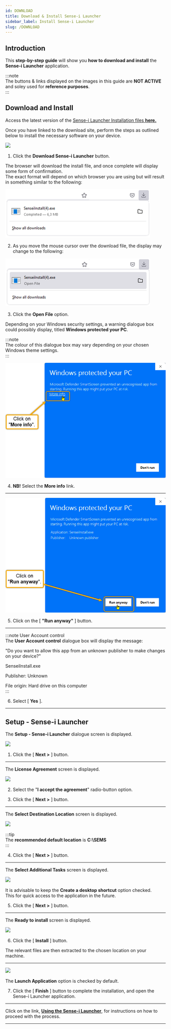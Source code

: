 ```yaml
---
id: DOWNLOAD
title: Download & Install Sense-i Launcher
sidebar_label: Install Sense-i Launcher
slug: /DOWNLOAD
---
```


## Introduction  

This **step-by-step guide** will show you **how to download and install** the **Sense-i Launcher** application.  

:::note  
The buttons & links displayed on the images in this guide are **NOT ACTIVE** and soley used for **reference purposes**.  
:::  

## Download and Install  

Access the latest version of the [Sense-i Launcher Installation files **here.**](https://elfworks.co.za/subdomains/sense-i/Install/download.html)  

Once you have linked to the download site, perform the steps as outlined below to install the necessary software on your device.  

![](../static/img/docs/LAUNCH/image00.png)  

1.  Click the **Download Sense-i Launcher** button.  

The browser will download the install file, and once complete will display some form of confirmation.  
The exact format will depend on which browser you are using but will result in something similar to the following:  

![](../static/img/docs/LAUNCH/image100.png)  

2.  As you move the mouse cursor over the download file, the display may change to the following:  

![](../static/img/docs/LAUNCH/image101.png)  

3.  Click the **Open File** option.  

Depending on your Windows security settings, a warning dialogue box could possibly display, titled **Windows protected your PC**.  

:::note  
The colour of this dialogue box may vary depending on your chosen Windows theme settings.  
:::  

![](../static/img/docs/LAUNCH/image201.png)  

4.	**NB!** Select the **More info** link.  

----

![](../static/img/docs/LAUNCH/image202.png)  

5.	Click on the [ **"Run anyway"** ] button.  

----

:::note User Account control  
The **User Account control** dialogue box will display the message:  

"Do you want to allow this app from an unknown publisher to make changes on your device?"  

SenseiInstall.exe  

Publisher: Unknown  

File origin: Hard drive on this computer  
:::  

6.	Select [  **Yes**  ].  

----

## Setup - Sense-i Launcher  

The **Setup - Sense-i Launcher** dialogue screen is displayed.  

![](../static/img/docs/LAUNCH/image05.png)  

1.	Click the [ **Next >** ] button.  

----

The **License Agreement** screen is displayed.  

![](../static/img/docs/LAUNCH/image06.png)  

2.	Select the "**I accept the agreement**" radio-button option.  

3.	Click the [ **Next >** ] button.   

----

The **Select Destination Location** screen is displayed.  

![](../static/img/docs/LAUNCH/image07.png)  

:::tip  
The **recommended default location** is **C:\SEMS**  
:::  

4.	Click the [ **Next >** ] button.  

----

The **Select Additional Tasks** screen is displayed.  

![](../static/img/docs/LAUNCH/image08.png)  

It is advisable to keep the **Create a desktop shortcut** option checked.  
This for quick access to the application in the future.  

5.	Click the [ **Next >** ] button.  

----

The **Ready to install** screen is displayed.  

![](../static/img/docs/LAUNCH/image09.png)  

6.	 Click the [ **Install** ] button.  

The relevant files are then extracted to the chosen location on your machine.  

----

![](../static/img/docs/LAUNCH/image10.png)  

The **Launch Application** option is checked by default.  

7.	Click the [ **Finish** ] button to complete the installation, and open the Sense-i Launcher application.  

----

Click on the link, **[Using the Sense-i Launcher](https://sense-i.co/docs/LAUNCH)**, for instructions on how to proceed with the process.  

----









